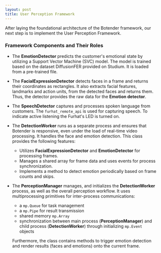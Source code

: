 ```yaml
---
layout: post
title: User Perception Framework
---
```

  
After laying the foundational architecture of the Botender framework, our next step is to implement the User Perception Framework. 
### Framework Components and Their Roles
- The **EmotionDetector** predicts the customer's emotional state by utilizing a Support Vector Machine (SVC) model. The model is trained based on the dataset DiffusionFER provided on Studium. It is loaded from a pre-trained file. 

- The **FacialExpressionDetector** detects faces in a frame and returns their coordinates as rectangles. It also extracts facial features, landmarks and action units, from the detected faces and returns them. Thus, the detector provides the raw data for the **Emotion detector**.

- The **SpeechDetector** captures and processes spoken language from customers. The `furhat_remote_api` is used for capturing speech. To indicate active listening the Furhat's LED is turned on. 

- The **DetectionWorker** runs as a separate process and ensures that Botender is responsive, even under the load of real-time video processing. It handles the face and emotion detection. This class provides the following features:
    - Utilizes **FacialExpressionDetector** and **EmotionDetector** for processing frames. 
    - Manages a shared array for frame data and uses events for process synchronization.
    - Implements a method to detect emotion periodically based on frame counts and skips.

- The **PerceptionManager** manages, and initializes the **DetectionWorker** process, as well as the overall perception workflow. 
It uses multiprocessing primitives for inter-process communications: 
    - a  `mp.Queue` for task management 
    - a `mp.Pipe` for result transmission
    - shared memory `mp.Array`
    - synchronization between main process (**PerceptionManager**) and child process (**DetectionWorker**) through initializing `mp.Event` objects      

    Furthermore, the class contains methods to trigger emotion detection and render results (faces and emotions) onto the current frame.
